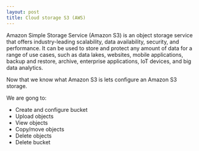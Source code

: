 ```yaml
---
layout: post
title: Cloud storage S3 (AWS)
---
```


Amazon Simple Storage Service (Amazon S3) is an object storage service that offers industry-leading scalability, data availability, security, and performance. It can be used to store and protect any amount of data for a range of use cases, such as data lakes, websites, mobile applications, backup and restore, archive, enterprise applications, IoT devices, and big data analytics.

Now that we know what Amazon S3 is lets configure an Amazon S3 storage.

We are gong to:
- Create and configure bucket
- Upload objects
- View objects
- Copy/move objects
- Delete objects
- Delete bucket

